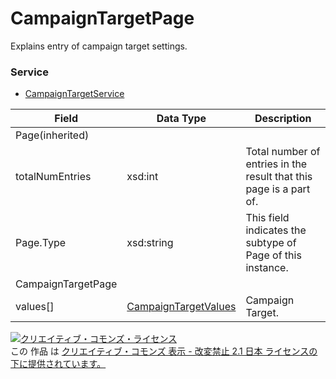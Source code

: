# CampaignTargetPage
Explains entry of campaign target settings.
### Service
+ [CampaignTargetService](../services/CampaignTargetService.md)

| Field | Data Type | Description | 
|---|---|---|
| Page(inherited)|||
| totalNumEntries| xsd:int| Total number of entries in the result that this page is a part of. |
| Page.Type| xsd:string| This field indicates the subtype of Page of this instance. |
| CampaignTargetPage|||
| values[]| <a href="./CampaignTargetValues.md">CampaignTargetValues</a>| Campaign Target. |
<a rel="license" href="http://creativecommons.org/licenses/by-nd/2.1/jp/"><img alt="クリエイティブ・コモンズ・ライセンス" style="border-width:0" src="https://i.creativecommons.org/l/by-nd/2.1/jp/88x31.png" /></a><br />この 作品 は <a rel="license" href="http://creativecommons.org/licenses/by-nd/2.1/jp/">クリエイティブ・コモンズ 表示 - 改変禁止 2.1 日本 ライセンスの下に提供されています。</a>
